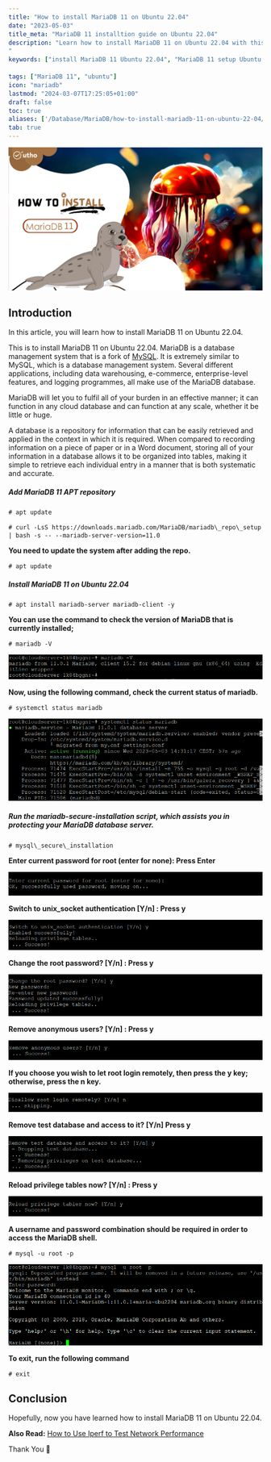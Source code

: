 ```yaml
---
title: "How to install MariaDB 11 on Ubuntu 22.04"
date: "2023-05-03"
title_meta: "MariaDB 11 installtion guide on Ubuntu 22.04"
description: "Learn how to install MariaDB 11 on Ubuntu 22.04 with this comprehensive guide. Follow these step-by-step instructions to set up MariaDB 11, a newer version of the popular MySQL fork, on your Ubuntu 22.04 system for efficient database management and development.
"
keywords: ["install MariaDB 11 Ubuntu 22.04", "MariaDB 11 setup Ubuntu 22.04", "Ubuntu 22.04 MariaDB 11 installation guide", "MySQL fork Ubuntu", "Ubuntu MariaDB tutorial", "MariaDB installation steps Ubuntu 22.04", "database management Ubuntu", "MariaDB 11 Ubuntu 22.04 instructions"]

tags: ["MariaDB 11", "ubuntu"]
icon: "mariadb"
lastmod: "2024-03-07T17:25:05+01:00"
draft: false
toc: true
aliases: ['/Database/MariaDB/how-to-install-mariadb-11-on-ubuntu-22-04/']
tab: true
---
```


![How to install MariaDB 11 on Ubuntu 22.04](images/How-to-install-MariaDB-11-on-Ubuntu-22.04-1024x576.png)

## Introduction

In this article, you will learn how to install MariaDB 11 on Ubuntu 22.04.

This is to install MariaDB 11 on Ubuntu 22.04. MariaDB is a database management system that is a fork of [MySQL](https://www.mysql.com/). It is extremely similar to MySQL, which is a database management system. Several different applications, including data warehousing, e-commerce, enterprise-level features, and logging programmes, all make use of the MariaDB database.

MariaDB will let you to fulfil all of your burden in an effective manner; it can function in any cloud database and can function at any scale, whether it be little or huge.

A database is a repository for information that can be easily retrieved and applied in the context in which it is required. When compared to recording information on a piece of paper or in a Word document, storing all of your information in a database allows it to be organized into tables, making it simple to retrieve each individual entry in a manner that is both systematic and accurate.

##### Add MariaDB 11 APT repository

```
# apt update

```

```
# curl -LsS https://downloads.mariadb.com/MariaDB/mariadb\_repo\_setup | bash -s -- --mariadb-server-version=11.0

```

**You need to update the system after adding the repo.**

```
# apt update

```

##### **Install MariaDB 11 on Ubuntu 22.04**

```
# apt install mariadb-server mariadb-client -y

```

**You can use the command to check the version of MariaDB that is currently installed;**

```
# mariadb -V

```

![How to install MariaDB 11 on Ubuntu 22.04](images/image-1027.png)

**Now, using the following command, check the current status of mariadb.**

```
# systemctl status mariadb

```

![How to install MariaDB 11 on Ubuntu 22.04](images/image-1028.png)

##### Run the mariadb-secure-installation script, which assists you in protecting your MariaDB database server.

```
# mysql\_secure\_installation

```

**Enter current password for root (enter for none): Press Enter**

![press enter](images/image-989.png)

**Switch to unix\_socket authentication \[Y/n\] : Press y**

![y](images/image-990.png)

**Change the root password? \[Y/n\] : Press y**

![y](images/image-991.png)

**Remove anonymous users? \[Y/n\] : Press y**

![y](images/image-992.png)

**If you choose you wish to let root login remotely, then press the y key; otherwise, press the n key.**

![n](images/image-993.png)

**Remove test database and access to it? \[Y/n\] Press y**

![How to install MariaDB 11 on Ubuntu 22.04](images/image-995.png)

**Reload privilege tables now? \[Y/n\] : Press y**

![How to install MariaDB 11 on Ubuntu 22.04](images/image-996.png)

**A username and password combination should be required in order to access the MariaDB shell.**

```
# mysql -u root -p

```

![login](images/image-1029.png)

**To exit, run the following command**

```
# exit

```

## Conclusion

Hopefully, now you have learned how to install MariaDB 11 on Ubuntu 22.04.

**Also Read:** [How to Use Iperf to Test Network Performance](https://utho.com/docs/tutorial/how-to-use-iperf-to-test-network-performance/)

Thank You 🙂
